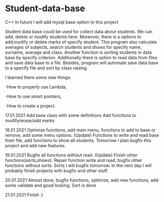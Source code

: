 # Student-data-base
C++ 
In future I will add mysql base option to this project

Student data base could be used for collect data about students. We can add, delete or modify students here. Moreover, there is a options to add,modify or delete marks of specify student. This program also calculate averages of subjects, search students and shows for specify name, surname, average and class. Another function is sorting students in data base by specify criterion. Additionally there is option to read data from files and save data base to a file. Besides, program will automate save data base to a specify file and sort by class raising.

I learned there some new things:

-How to properly use Lambda,

-How to use smart pointers,

-How to create a project.

17.01.2021 Add base class with some definitions  Add functions to modify/erase/add marks

18.01.2021 Optimize functions, add main menu, functions to add to base or remove, add some menu options. (Update) Functions to write and read base from file, add functions to show all students. Tomorrow I plan bugfix this project and add new features.

19.01.2021 Bugfix all functions without read. (Update) Finish other functions(sorts,shows). Repair function write and read, bugfix other functions without sorts. Sorts I will bugfix tomorrow. In the next day I will probably finish projects with bugfix and other stuff.

20.01.2021 Almost done, bugfix functions, optimize, add new functions, add some validate and good looking. Sort is done

21.01.2021 Finish :)
